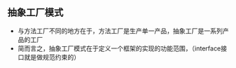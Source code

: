 ## 抽象工厂模式

- 与方法工厂不同的地方在于，方法工厂是生产单一产品，抽象工厂是一系列产品的工厂
- 简而言之，抽象工厂模式在于定义一个框架的实现的功能范围，（interface接口就是做规范约束的）